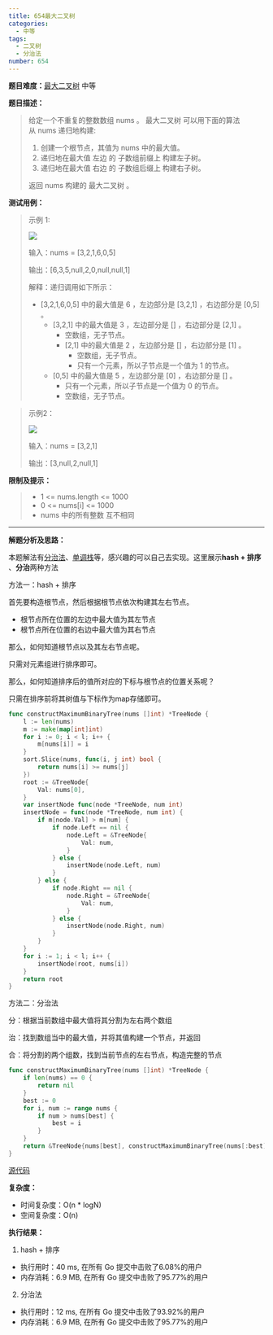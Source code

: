 ```yaml
---
title: 654最大二叉树
categories:
  - 中等
tags:
  - 二叉树
  - 分治法
number: 654
---
```



**题目难度：**[最大二叉树](https://leetcode.cn/problems/maximum-binary-tree/) 中等

**题目描述：**

> 给定一个不重复的整数数组 nums 。 最大二叉树 可以用下面的算法从 nums 递归地构建:
> 
> 1. 创建一个根节点，其值为 nums 中的最大值。
> 2. 递归地在最大值 左边 的 子数组前缀上 构建左子树。
> 3. 递归地在最大值 右边 的 子数组后缀上 构建右子树。
> 
> 返回 nums 构建的 最大二叉树 。

**测试用例：**

> 示例 1:
>
> ![](../img/leetcode/654最大二叉树/tree1.jpg)
> 
> 输入：nums = [3,2,1,6,0,5]
> 
> 输出：[6,3,5,null,2,0,null,null,1]
> 
> 解释：递归调用如下所示：
> - [3,2,1,6,0,5] 中的最大值是 6 ，左边部分是 [3,2,1] ，右边部分是 [0,5] 。
>     - [3,2,1] 中的最大值是 3 ，左边部分是 [] ，右边部分是 [2,1] 。
>         - 空数组，无子节点。
>         - [2,1] 中的最大值是 2 ，左边部分是 [] ，右边部分是 [1] 。
>             - 空数组，无子节点。
>             - 只有一个元素，所以子节点是一个值为 1 的节点。
>     - [0,5] 中的最大值是 5 ，左边部分是 [0] ，右边部分是 [] 。
>         - 只有一个元素，所以子节点是一个值为 0 的节点。
>         - 空数组，无子节点。



> 示例2：
> 
> ![](../img/leetcode/654最大二叉树/tree2.jpg)
> 
> 输入：nums = [3,2,1]
> 
> 输出：[3,null,2,null,1]


**限制及提示：**
> - 1 <= nums.length <= 1000
> - 0 <= nums[i] <= 1000
> - nums 中的所有整数 互不相同

---
**解题分析及思路：**

本题解法有[分治法](/dac)、[单调栈](../pages/MonotonicStack)等，感兴趣的可以自己去实现。这里展示**hash + 排序** 、**分治**两种方法

方法一：hash + 排序

首先要构造根节点，然后根据根节点依次构建其左右节点。

- 根节点所在位置的左边中最大值为其左节点
- 根节点所在位置的右边中最大值为其右节点

那么，如何知道根节点以及其左右节点呢。

只需对元素组进行排序即可。

那么，如何知道排序后的值所对应的下标与根节点的位置关系呢？

只需在排序前将其树值与下标作为map存储即可。

```go
func constructMaximumBinaryTree(nums []int) *TreeNode {
	l := len(nums)
	m := make(map[int]int)
	for i := 0; i < l; i++ {
		m[nums[i]] = i
	}
	sort.Slice(nums, func(i, j int) bool {
		return nums[i] >= nums[j]
	})
	root := &TreeNode{
		Val: nums[0],
	}
	var insertNode func(node *TreeNode, num int)
	insertNode = func(node *TreeNode, num int) {
		if m[node.Val] > m[num] {
			if node.Left == nil {
				node.Left = &TreeNode{
					Val: num,
				}
			} else {
				insertNode(node.Left, num)
			}
		} else {
			if node.Right == nil {
				node.Right = &TreeNode{
					Val: num,
				}
			} else {
				insertNode(node.Right, num)
			}
		}
	}
	for i := 1; i < l; i++ {
		insertNode(root, nums[i])
	}
	return root
}
```


方法二：分治法

分：根据当前数组中最大值将其分割为左右两个数组

治：找到数组当中的最大值，并将其值构建一个节点，并返回

合：将分割的两个组数，找到当前节点的左右节点，构造完整的节点

```go
func constructMaximumBinaryTree(nums []int) *TreeNode {
    if len(nums) == 0 {
        return nil
    }
    best := 0
    for i, num := range nums {
        if num > nums[best] {
            best = i
        }
    }
    return &TreeNode{nums[best], constructMaximumBinaryTree(nums[:best]), constructMaximumBinaryTree(nums[best+1:])}
}
```



[源代码](https://github.com/lomtom/algorithm-go/blob/main/leetcode/654最大二叉树_test.go)

**复杂度：**
- 时间复杂度：O(n * logN)
- 空间复杂度：O(n)

**执行结果：**

1. hash + 排序
- 执行用时：40 ms, 在所有 Go 提交中击败了6.08%的用户
- 内存消耗：6.9 MB, 在所有 Go 提交中击败了95.77%的用户

2. 分治法

- 执行用时：12 ms, 在所有 Go 提交中击败了93.92%的用户
- 内存消耗：6.9 MB, 在所有 Go 提交中击败了95.77%的用户
